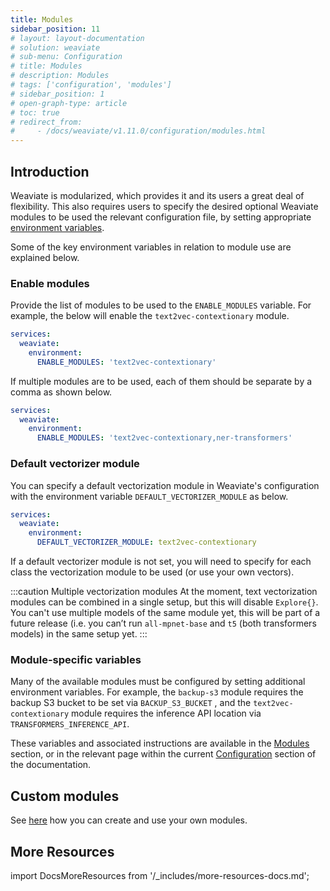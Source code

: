 ```yaml
---
title: Modules
sidebar_position: 11
# layout: layout-documentation
# solution: weaviate
# sub-menu: Configuration
# title: Modules
# description: Modules
# tags: ['configuration', 'modules']
# sidebar_position: 1
# open-graph-type: article
# toc: true
# redirect_from:
#     - /docs/weaviate/v1.11.0/configuration/modules.html
---
```


## Introduction

Weaviate is modularized, which provides it and its users a great deal of flexibility. This also requires users to specify the desired optional Weaviate modules to be used the relevant configuration file, by setting appropriate [environment variables](../installation/docker-compose.md#environment-variables).

Some of the key environment variables in relation to module use are explained below.

### Enable modules

Provide the list of modules to be used to the `ENABLE_MODULES` variable. For example, the below will enable the `text2vec-contextionary` module. 

```yaml
services:
  weaviate:
    environment:
      ENABLE_MODULES: 'text2vec-contextionary'
```

If multiple modules are to be used, each of them should be separate by a comma as shown below.

```yaml
services:
  weaviate:
    environment:
      ENABLE_MODULES: 'text2vec-contextionary,ner-transformers'
```

### Default vectorizer module

You can specify a default vectorization module in Weaviate's configuration with the environment variable `DEFAULT_VECTORIZER_MODULE` as below. 

``` yaml
services:
  weaviate:
    environment:
      DEFAULT_VECTORIZER_MODULE: text2vec-contextionary
```

If a default vectorizer module is not set, you will need to specify for each class the vectorization module to be used (or use your own vectors).

:::caution Multiple vectorization modules
At the moment, text vectorization modules can be combined in a single setup, but this will disable `Explore{}`. You can't use multiple models of the same module yet, this will be part of a future release (i.e. you can’t run `all-mpnet-base` and `t5` (both transformers models) in the same setup yet.
:::

### Module-specific variables

Many of the available modules must be configured by setting additional environment variables. For example, the `backup-s3` module requires the backup S3 bucket to be set via `BACKUP_S3_BUCKET` , and the `text2vec-contextionary` module requires the inference API location via `TRANSFORMERS_INFERENCE_API`.

These variables and associated instructions are available in the [Modules](../modules/index.md) section, or in the relevant page within the current [Configuration](./index.md) section of the documentation.

## Custom modules
See [here](../modules/other-modules/custom-modules.md) how you can create and use your own modules.

## More Resources

import DocsMoreResources from '/_includes/more-resources-docs.md';

<DocsMoreResources />
